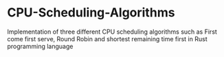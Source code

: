 # CPU-Scheduling-Algorithms
Implementation of three different CPU scheduling algorithms such as First come first serve, Round Robin and shortest remaining time first in Rust programming language
